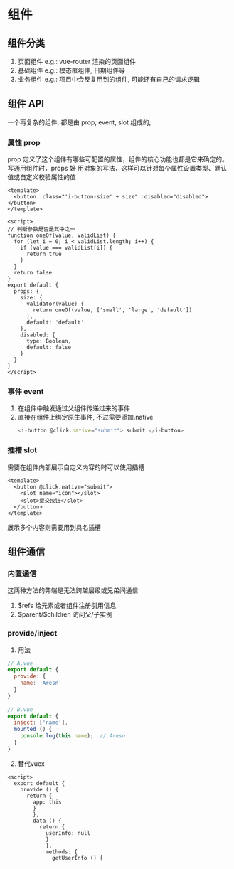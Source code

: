 # 组件

## 组件分类

1. 页面组件
   e.g.: vue-router 渲染的页面组件
2. 基础组件
   e.g.: 模态框组件, 日期组件等
3. 业务组件
   e.g.: 项目中会反复用到的组件, 可能还有自己的请求逻辑

## 组件 API

一个再复杂的组件, 都是由 prop, event, slot 组成的;

### 属性 prop

prop 定义了这个组件有哪些可配置的属性，组件的核心功能也都是它来确定的。写通用组件时，props 好 用对象的写法，这样可以针对每个属性设置类型、默认值或自定义校验属性的值

```vue
<template>
  <button :class="'i-button-size' + size" :disabled="disabled"></button>
</template>
```

```vue
<script>
// 判断参数是否是其中之一
function oneOf(value, validList) {
  for (let i = 0; i < validList.length; i++) {
    if (value === validList[i]) {
      return true
    }
  }
  return false
}
export default {
  props: {
    size: {
      validator(value) {
        return oneOf(value, ['small', 'large', 'default'])
      },
      default: 'default'
    },
    disabled: {
      type: Boolean,
      default: false
    }
  }
}
</script>
```

### 事件 event
1. 在组件中触发通过父组件传递过来的事件
2. 直接在组件上绑定原生事件, 不过需要添加.native
   ```js
   <i-button @click.native="submit"> submit </i-button>
   ```

### 插槽 slot
需要在组件内部展示自定义内容的时可以使用插槽
```vue
<template>
  <button @click.native="submit"> 
    <slot name="icon"></slot>
    <slot>提交按钮</slot>
  </button>
</template>
```
展示多个内容则需要用到具名插槽

## 组件通信

### 内置通信
这两种方法的弊端是无法跨越层级或兄弟间通信
1. $refs 给元素或者组件注册引用信息 
2. \$parent/\$children 访问父/子实例

### provide/inject
1. 用法
```js
// A.vue 
export default {  
  provide: {     
    name: 'Aresn'   
  } 
} 
 
// B.vue 
export default {   
  inject: ['name'],   
  mounted () {     
    console.log(this.name);  // Aresn   
  } 
} 
```

2. 替代vuex
  ```vue
  <script>   
    export default {     
      provide () {       
        return {         
          app: this       
          }     
          },     
          data () {       
            return {         
              userInfo: null       
              }     
              },     
              methods: {       
                getUserInfo () { 
  ```


